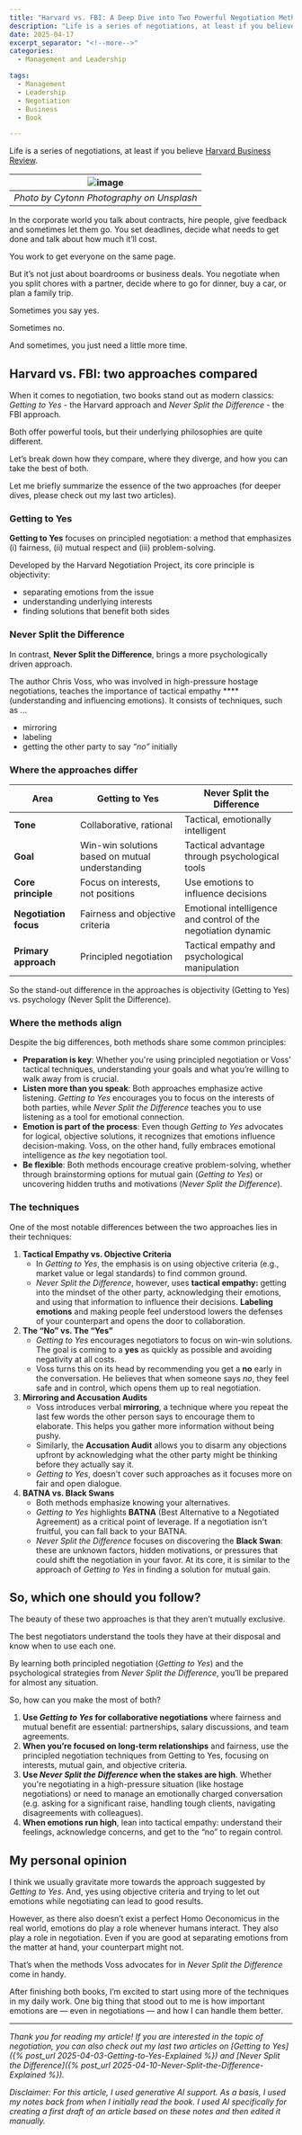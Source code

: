 ```yaml
---
title: "Harvard vs. FBI: A Deep Dive into Two Powerful Negotiation Methods"
description: "Life is a series of negotiations, at least if you believe Harvard Business Review. In the corporate world you talk about contracts, hire people, give feedback and sometimes let them go. You set deadlines, decide what needs to get done and talk about how much it’ll cost. You work to get everyone on the same page. But it’s not just about boardrooms or business deals. You negotiate when you split chores with a partner, decide where to go for dinner, buy a car, or plan a family trip. Sometimes you say yes. Sometimes no. And sometimes, you just need a little more time."
date: 2025-04-17
excerpt_separator: "<!--more-->"
categories:
  - Management and Leadership

tags:
  - Management
  - Leadership
  - Negotiation
  - Business
  - Book

---
```


Life is a series of negotiations, at least if you believe [Harvard Business Review](https://hbr.org/2013/09/the-most-important-negotiation).

| ![image](/assets/images/cytonn-photography-handshake-unsplash.jpg) |
|:--:|
| *Photo by Cytonn Photography on Unsplash* |

In the corporate world you talk about contracts, hire people, give feedback and sometimes let them go. You set deadlines, decide what needs to get done and talk about how much it’ll cost.

You work to get everyone on the same page.

But it’s not just about boardrooms or business deals. You negotiate when you split chores with a partner, decide where to go for dinner, buy a car, or plan a family trip.

Sometimes you say yes.

Sometimes no.

And sometimes, you just need a little more time.

## Harvard vs. FBI: two approaches compared

When it comes to negotiation, two books stand out as modern classics: *Getting to Yes* - the Harvard approach and *Never Split the Difference* - the FBI approach.

Both offer powerful tools, but their underlying philosophies are quite different.

Let’s break down how they compare, where they diverge, and how you can take the best of both.

Let me briefly summarize the essence of the two approaches (for deeper dives, please check out my last two articles).

### Getting to Yes

**Getting to Yes** focuses on principled negotiation: a method that emphasizes (i) fairness, (ii) mutual respect and (iii) problem-solving.

Developed by the Harvard Negotiation Project, its core principle is objectivity:

- separating emotions from the issue
- understanding underlying interests
- finding solutions that benefit both sides

### Never Split the Difference

In contrast, **Never Split the Difference**, brings a more psychologically driven approach. 

The author Chris Voss, who was involved in high-pressure hostage negotiations, teaches the importance of tactical empathy ****(understanding and influencing emotions). It consists of techniques, such as …

- mirroring
- labeling
- getting the other party to say *“no”* initially

### Where the approaches differ

| **Area** | **Getting to Yes** | **Never Split the Difference** |
| --- | --- | --- |
| **Tone** | Collaborative, rational | Tactical, emotionally intelligent |
| **Goal** | Win-win solutions based on mutual understanding | Tactical advantage through psychological tools |
| **Core principle** | Focus on interests, not positions | Use emotions to influence decisions |
| **Negotiation focus** | Fairness and objective criteria | Emotional intelligence and control of the negotiation dynamic |
| **Primary approach** | Principled negotiation | Tactical empathy and psychological manipulation |

So the stand-out difference in the approaches is objectivity (Getting to Yes) vs. psychology (Never Split the Difference).

### **Where the methods align**

Despite the big differences, both methods share some common principles:

- **Preparation is key**: Whether you're using principled negotiation or Voss’ tactical techniques, understanding your goals and what you’re willing to walk away from is crucial.
- **Listen more than you speak**: Both approaches emphasize active listening. *Getting to Yes* encourages you to focus on the interests of both parties, while *Never Split the Difference* teaches you to use listening as a tool for emotional connection.
- **Emotion is part of the process**: Even though *Getting to Yes* advocates for logical, objective solutions, it recognizes that emotions influence decision-making. Voss, on the other hand, fully embraces emotional intelligence as *the* key negotiation tool.
- **Be flexible**: Both methods encourage creative problem-solving, whether through brainstorming options for mutual gain (*Getting to Yes*) or uncovering hidden truths and motivations (*Never Split the Difference*).

### **The techniques**

One of the most notable differences between the two approaches lies in their techniques:

1. **Tactical Empathy vs. Objective Criteria**
    - In *Getting to Yes*, the emphasis is on using objective criteria (e.g., market value or legal standards) to find common ground.
    - *Never Split the Difference*, however, uses **tactical empathy:** getting into the mindset of the other party, acknowledging their emotions, and using that information to influence their decisions. **Labeling emotions** and making people feel understood lowers the defenses of your counterpart and opens the door to collaboration.
2. **The “No” vs. The “Yes”**
    - *Getting to Yes* encourages negotiators to focus on win-win solutions. The goal is coming to a **yes** as quickly as possible and avoiding negativity at all costs.
    - Voss turns this on its head by recommending you get a **no** early in the conversation. He believes that when someone says *no*, they feel safe and in control, which opens them up to real negotiation.
3. **Mirroring and Accusation Audits**
    - Voss introduces verbal **mirroring**, a technique where you repeat the last few words the other person says to encourage them to elaborate. This helps you gather more information without being pushy.
    - Similarly, the **Accusation Audit** allows you to disarm any objections upfront by acknowledging what the other party might be thinking before they actually say it.
    - *Getting to Yes*, doesn't cover such approaches as it focuses more on fair and open dialogue.
4. **BATNA vs. Black Swans**
    - Both methods emphasize knowing your alternatives.
    - *Getting to Yes* highlights **BATNA** (Best Alternative to a Negotiated Agreement) as a critical point of leverage. If a negotiation isn't fruitful, you can fall back to your BATNA.
    - *Never Split the Difference* focuses on discovering the **Black Swan**: these are unknown factors, hidden motivations, or pressures that could shift the negotiation in your favor. At its core, it is similar to the approach of *Getting to Yes* in finding a solution for mutual gain.

## So, which one should you follow?

The beauty of these two approaches is that they aren’t mutually exclusive.

The best negotiators understand the tools they have at their disposal and know when to use each one.

By learning both principled negotiation (*Getting to Yes*) and the psychological strategies from *Never Split the Difference*, you’ll be prepared for almost any situation.

So, how can you make the most of both?

1. **Use *Getting to Yes* for collaborative negotiations** where fairness and mutual benefit are essential: partnerships, salary discussions, and team agreements.
2. **When you’re focused on long-term relationships** and fairness, use the principled negotiation techniques from Getting to Yes, focusing on interests, mutual gain, and objective criteria.
3. **Use *Never Split the Difference* when the stakes are high**. Whether you're negotiating in a high-pressure situation (like hostage negotiations) or need to manage an emotionally charged conversation (e.g. asking for a significant raise, handling tough clients, navigating disagreements with colleagues).
4. **When emotions run high**, lean into tactical empathy: understand their feelings, acknowledge concerns, and get to the “no” to regain control.

## My personal opinion

I think we usually gravitate more towards the approach suggested by *Getting to Yes*. And, yes using objective criteria and trying to let out emotions while negotiating can lead to good results.

However, as there also doesn’t exist a perfect Homo Oeconomicus in the real world, emotions do play a role whenever humans interact. They also play a role in negotiation. Even if you are good at separating emotions from the matter at hand, your counterpart might not.

That’s when the methods Voss advocates for in *Never Split the Difference* come in handy.

After finishing both books, I’m excited to start using more of the techniques in my daily work. One big thing that stood out to me is how important emotions are — even in negotiations — and how I can handle them better.

---

*Thank you for reading my article! If you are interested in the topic of negotiation, you can also check out my last two articles on 
[Getting to Yes]({% post_url 2025-04-03-Getting-to-Yes-Explained %}) and [Never Split the Difference]({% post_url 2025-04-10-Never-Split-the-Difference-Explained %}).*

*Disclaimer: For this article, I used generative AI support. As a basis, I used my notes back from when I initially read the book. I used AI specifically for creating a first draft of an article based on these notes and then edited it manually.*